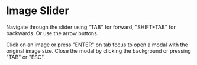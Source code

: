 # Image Slider

Navigate through the slider using "TAB" for forward, "SHIFT+TAB" for backwards. Or use the arrow buttons.

Click on an image or press "ENTER" on tab focus to open a modal with the original image size. Close the modal by clicking the background or pressing "TAB" or "ESC".